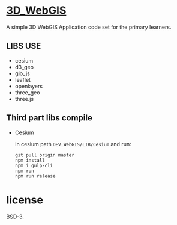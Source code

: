 # [3D_WebGIS]( https://github.com/AnthonyGIS/3D_WebGIS )
A simple 3D WebGIS Application code set for the primary learners. 


## LIBS USE
* cesium
* d3_geo
* gio_js
* leaflet
* openlayers
* three_geo
* three.js

## Third part libs compile

* Cesium

  in cesium path  `DEV_WebGIS/LIB/Cesium` and run:

  ```
  git pull origin master
  npm install
  npm i gulp-cli 
  npm run 
  npm run release
  ```
  

  




# license
BSD-3.


